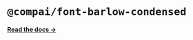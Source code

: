 # `@compai/font-barlow-condensed`

[**Read the docs &rarr;**](https://components.ai/docs/typefaces/barlow-condensed)
